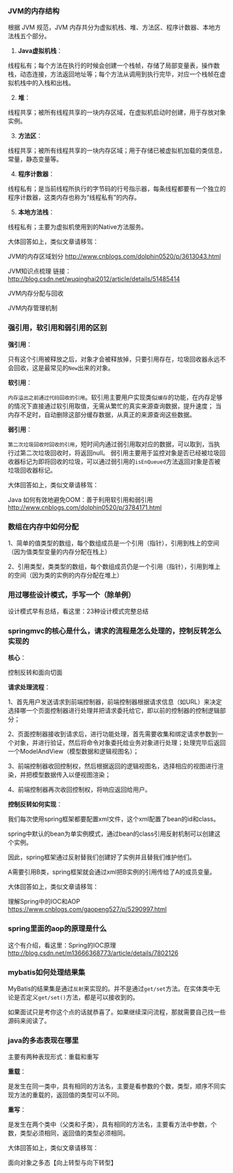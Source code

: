 ### JVM的内存结构

  根据 JVM 规范，JVM 内存共分为虚拟机栈、堆、方法区、程序计数器、本地方法栈五个部分。

  1. **Java虚拟机栈**：

  线程私有；每个方法在执行的时候会创建一个栈帧，存储了局部变量表，操作数栈，动态连接，方法返回地址等；每个方法从调用到执行完毕，对应一个栈帧在虚拟机栈中的入栈和出栈。

  2. **堆**：

  线程共享；被所有线程共享的一块内存区域，在虚拟机启动时创建，用于存放对象实例。

  3. **方法区**：

  线程共享；被所有线程共享的一块内存区域；用于存储已被虚拟机加载的类信息，常量，静态变量等。

  4. **程序计数器**：

  线程私有；是当前线程所执行的字节码的行号指示器，每条线程都要有一个独立的程序计数器，这类内存也称为“线程私有”的内存。

  5. **本地方法栈**：

  线程私有；主要为虚拟机使用到的Native方法服务。

  大体回答如上，类似文章请移驾：

  JVM的内存区域划分 http://www.cnblogs.com/dolphin0520/p/3613043.html

  JVM知识点梳理 链接：http://blog.csdn.net/wuqinghai2012/article/details/51485414

  JVM内存分配与回收

  JVM内存管理机制

### 强引用，软引用和弱引用的区别

  **强引用**：

  只有这个引用被释放之后，对象才会被释放掉，只要引用存在，垃圾回收器永远不会回收，这是最常见的`New`出来的对象。

  **软引用**：

  `内存溢出之前通过代码回收的引用`。软引用主要用户实现类似`缓存`的功能，在内存足够的情况下直接通过软引用取值，无需从繁忙的真实来源查询数据，提升速度；
  当内存不足时，自动删除这部分缓存数据，从真正的来源查询这些数据。

  **弱引用**：

  `第二次垃圾回收时回收的引用`，短时间内通过弱引用取对应的数据，可以取到，当执行过第二次垃圾回收时，将返回null。
  弱引用主要用于监控对象是否已经被垃圾回收器标记为即将回收的垃圾，可以通过弱引用的`isEnQueued`方法返回对象是否被垃圾回收器标记。

  大体回答如上，类似文章请移驾：

  Java 如何有效地避免OOM：善于利用软引用和弱引用 http://www.cnblogs.com/dolphin0520/p/3784171.html


### 数组在内存中如何分配

  1、简单的值类型的数组，每个数组成员是一个引用（指针），引用到栈上的空间（因为值类型变量的内存分配在栈上）

  2、引用类型，类类型的数组，每个数组成员仍是一个引用（指针），引用到堆上的空间（因为类的实例的内存分配在堆上）


### 用过哪些设计模式，手写一个（除单例）

  设计模式早有总结，看这里：23种设计模式完整总结

### springmvc的核心是什么，请求的流程是怎么处理的，控制反转怎么实现的

  **核心**：

  控制反转和面向切面

  **请求处理流程**：

  1、首先用户发送请求到前端控制器，前端控制器根据请求信息（如URL）来决定选择哪一个页面控制器进行处理并把请求委托给它，即以前的控制器的控制逻辑部分；

  2、页面控制器接收到请求后，进行功能处理，首先需要收集和绑定请求参数到一个对象，并进行验证，然后将命令对象委托给业务对象进行处理；处理完毕后返回一个ModelAndView（模型数据和逻辑视图名）；

  3、前端控制器收回控制权，然后根据返回的逻辑视图名，选择相应的视图进行渲染，并把模型数据传入以便视图渲染；

  4、前端控制器再次收回控制权，将响应返回给用户。

  **控制反转如何实现**：

  我们每次使用spring框架都要配置xml文件，这个xml配置了bean的id和class。

  spring中默认的bean为单实例模式，通过bean的class引用反射机制可以创建这个实例。

  因此，spring框架通过反射替我们创建好了实例并且替我们维护他们。

  A需要引用B类，spring框架就会通过xml把B实例的引用传给了A的成员变量。

  大体回答如上，类似文章请移驾：

  理解Spring中的IOC和AOP https://www.cnblogs.com/gaopeng527/p/5290997.html

### spring里面的aop的原理是什么

  这个有介绍，看这里：Spring的IOC原理 http://blog.csdn.net/m13666368773/article/details/7802126


### mybatis如何处理结果集

  MyBatis的结果集是通过`反射`来实现的。并不是通过`get/set`方法。在实体类中无论是否定义`get/set()`方法，都是可以接收到的。

  如果面试只是考你这个点的话就恭喜了。如果继续深问流程，那就需要自己找一些源码来阅读了。

### java的多态表现在哪里

  主要有两种表现形式：重载和重写

  **重载**：

  是发生在同一类中，具有相同的方法名，主要是看参数的个数，类型，顺序不同实现方法的重载的，返回值的类型可以不同。

  **重写**：

  是发生在两个类中（父类和子类），具有相同的方法名，主要看方法中参数，个数，类型必须相同，返回值的类型必须相同。

  大体回答如上，类似文章请移驾：

  面向对象之多态【向上转型与向下转型】
